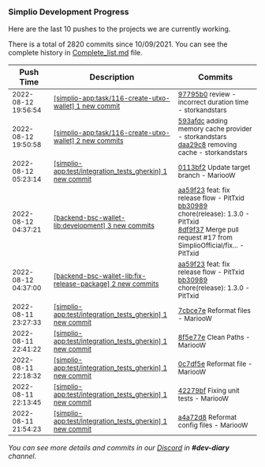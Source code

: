 
### Simplio Development Progress

Here are the last 10 pushes to the projects we are currently working.

There is a total of 2820 commits since 10/09/2021. You can see the complete history in
 [Complete_list.md](Complete_list.md) file.

| Push Time | Description | Commits |
| --- | --- | --- |
| <sub>2022-08-12 19:56:54</sub> | <sub>[[simplio-app:task/116\-create\-utxo\-wallet] 1 new commit](https://github.com/SimplioOfficial/simplio-app/commit/97795b0ec18534415c10599e69f94646d83dcb36)</sub> | <sub>[97795b0](https://github.com/SimplioOfficial/simplio-app/commit/97795b0ec18534415c10599e69f94646d83dcb36) review - incorrect duration time - storkandstars</sub> |
| <sub>2022-08-12 19:50:58</sub> | <sub>[[simplio-app:task/116\-create\-utxo\-wallet] 2 new commits](https://github.com/SimplioOfficial/simplio-app/compare/2211413ef6a6...daa29c833417)</sub> | <sub>[593afdc](https://github.com/SimplioOfficial/simplio-app/commit/593afdc2461f2a8add5b4639a5421969bcd2bdae) adding memory cache provider - storkandstars<br>[daa29c8](https://github.com/SimplioOfficial/simplio-app/commit/daa29c83341799a5bb927ec01835bff4ece6fbe4) removing cache - storkandstars</sub> |
| <sub>2022-08-12 05:23:14</sub> | <sub>[[simplio-app:test/integration\_tests\_gherkin] 1 new commit](https://github.com/SimplioOfficial/simplio-app/commit/0113bf2d9bbfc4bd8ba46153dc80d65769030da7)</sub> | <sub>[0113bf2](https://github.com/SimplioOfficial/simplio-app/commit/0113bf2d9bbfc4bd8ba46153dc80d65769030da7) Update target branch - MariooW</sub> |
| <sub>2022-08-12 04:37:21</sub> | <sub>[[backend-bsc-wallet-lib:development] 3 new commits](https://github.com/SimplioOfficial/backend-bsc-wallet-lib/compare/ffaa7b86841c...8df9f37d0773)</sub> | <sub>[aa59f23](https://github.com/SimplioOfficial/backend-bsc-wallet-lib/commit/aa59f2353e89f76356a14f7e66ca90aa117946cd) feat: fix release flow - PitTxid<br>[bb30989](https://github.com/SimplioOfficial/backend-bsc-wallet-lib/commit/bb3098949c4b04751950fe9c1c3e86cbe1c70bff) chore(release): 1.3.0 - PitTxid<br>[8df9f37](https://github.com/SimplioOfficial/backend-bsc-wallet-lib/commit/8df9f37d077340ef1bc453e327bf2275840c456a) Merge pull request #17 from SimplioOfficial/fix... - PitTxid</sub> |
| <sub>2022-08-12 04:37:00</sub> | <sub>[[backend-bsc-wallet-lib:fix\-release\-package] 2 new commits](https://github.com/SimplioOfficial/backend-bsc-wallet-lib/compare/aa59f2353e89^...bb3098949c4b)</sub> | <sub>[aa59f23](https://github.com/SimplioOfficial/backend-bsc-wallet-lib/commit/aa59f2353e89f76356a14f7e66ca90aa117946cd) feat: fix release flow - PitTxid<br>[bb30989](https://github.com/SimplioOfficial/backend-bsc-wallet-lib/commit/bb3098949c4b04751950fe9c1c3e86cbe1c70bff) chore(release): 1.3.0 - PitTxid</sub> |
| <sub>2022-08-11 23:27:33</sub> | <sub>[[simplio-app:test/integration\_tests\_gherkin] 1 new commit](https://github.com/SimplioOfficial/simplio-app/commit/7cbce7e4c2681a48f892d9214775e5e7c08bac73)</sub> | <sub>[7cbce7e](https://github.com/SimplioOfficial/simplio-app/commit/7cbce7e4c2681a48f892d9214775e5e7c08bac73) Reformat files - MariooW</sub> |
| <sub>2022-08-11 22:41:22</sub> | <sub>[[simplio-app:test/integration\_tests\_gherkin] 1 new commit](https://github.com/SimplioOfficial/simplio-app/commit/8f5e77ecde65c05ed7c4112567c6d7d0a9affdd7)</sub> | <sub>[8f5e77e](https://github.com/SimplioOfficial/simplio-app/commit/8f5e77ecde65c05ed7c4112567c6d7d0a9affdd7) Clean Paths - MariooW</sub> |
| <sub>2022-08-11 22:18:32</sub> | <sub>[[simplio-app:test/integration\_tests\_gherkin] 1 new commit](https://github.com/SimplioOfficial/simplio-app/commit/0c7df5ec337c96623471190173c3bbfdd56f0e26)</sub> | <sub>[0c7df5e](https://github.com/SimplioOfficial/simplio-app/commit/0c7df5ec337c96623471190173c3bbfdd56f0e26) Reformat file - MariooW</sub> |
| <sub>2022-08-11 22:13:45</sub> | <sub>[[simplio-app:test/integration\_tests\_gherkin] 1 new commit](https://github.com/SimplioOfficial/simplio-app/commit/42279bfdbc5cb70fa23e04976a83f78594e33623)</sub> | <sub>[42279bf](https://github.com/SimplioOfficial/simplio-app/commit/42279bfdbc5cb70fa23e04976a83f78594e33623) Fixing unit tests - MariooW</sub> |
| <sub>2022-08-11 21:54:23</sub> | <sub>[[simplio-app:test/integration\_tests\_gherkin] 1 new commit](https://github.com/SimplioOfficial/simplio-app/commit/a4a72d8fb03a75c9e71931d01a9624a1add5d6f0)</sub> | <sub>[a4a72d8](https://github.com/SimplioOfficial/simplio-app/commit/a4a72d8fb03a75c9e71931d01a9624a1add5d6f0) Reformat config files - MariooW</sub> |

_You can see more details and commits in our [Discord](https://discord.gg/aKhjuwZmdP) in **#dev-diary** channel._
